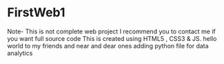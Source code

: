 # FirstWeb1

Note- This is not complete web project
I recommend you to contact me if you want full source code
This is created using HTML5 , CSS3 & JS.
hello world to my friends and near and dear ones
adding python file for data analytics

